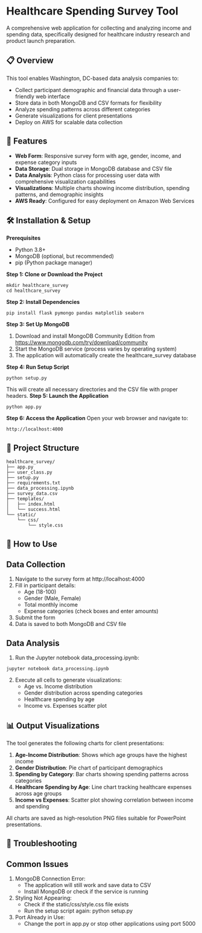 # Healthcare Spending Survey Tool
A comprehensive web application for collecting and analyzing income and spending data, specifically designed for healthcare industry research and product launch preparation.

## 📋 Overview
This tool enables Washington, DC-based data analysis companies to:
- Collect participant demographic and financial data through a user-friendly web interface
- Store data in both MongoDB and CSV formats for flexibility
- Analyze spending patterns across different categories
- Generate visualizations for client presentations
- Deploy on AWS for scalable data collection

## 🚀 Features
- **Web Form**: Responsive survey form with age, gender, income, and expense category inputs
- **Data Storage**: Dual storage in MongoDB database and CSV file
- **Data Analysis**: Python class for processing user data with comprehensive visualization capabilities
- **Visualizations**: Multiple charts showing income distribution, spending patterns, and demographic insights
- **AWS Ready**: Configured for easy deployment on Amazon Web Services

## 🛠️ Installation & Setup

**Prerequisites**
- Python 3.8+
- MongoDB (optional, but recommended)
- pip (Python package manager)

**Step 1: Clone or Download the Project**
```
mkdir healthcare_survey
cd healthcare_survey
```
**Step 2: Install Dependencies**
```
pip install flask pymongo pandas matplotlib seaborn
```
**Step 3: Set Up MongoDB**
1. Download and install MongoDB Community Edition from https://www.mongodb.com/try/download/community
2. Start the MongoDB service (process varies by operating system)
3. The application will automatically create the healthcare_survey database

**Step 4: Run Setup Script**
```
python setup.py
```
This will create all necessary directories and the CSV file with proper headers.
**Step 5: Launch the Application**
```
python app.py
```
**Step 6: Access the Application**
Open your web browser and navigate to:
```
http://localhost:4000
```

## 📁 Project Structure
```
healthcare_survey/
├── app.py         
├── user_class.py      
├── setup.py            
├── requirements.txt  
├── data_processing.ipynb     
├── survey_data.csv      
├── templates/
│   ├── index.html     
│   └── success.html 
└── static/
    └── css/
        └── style.css  
```

## 🎯 How to Use
## Data Collection
1. Navigate to the survey form at http://localhost:4000
2. Fill in participant details:
    - Age (18-100)
    - Gender (Male, Female)
    - Total monthly income
    - Expense categories (check boxes and enter amounts)
3. Submit the form
4. Data is saved to both MongoDB and CSV file

## Data Analysis
1. Run the Jupyter notebook data_processing.ipynb:
```
jupyter notebook data_processing.ipynb
```
2. Execute all cells to generate visualizations:
    - Age vs. Income distribution
    - Gender distribution across spending categories
    - Healthcare spending by age
    - Income vs. Expenses scatter plot

## 📊 Output Visualizations
The tool generates the following charts for client presentations:
1. **Age-Income Distribution**: Shows which age groups have the highest income
2. **Gender Distribution**: Pie chart of participant demographics
3. **Spending by Category**: Bar charts showing spending patterns across categories
4. **Healthcare Spending by Age**: Line chart tracking healthcare expenses across age groups
5. **Income vs Expenses**: Scatter plot showing correlation between income and spending

All charts are saved as high-resolution PNG files suitable for PowerPoint presentations.

## 🔧 Troubleshooting
## Common Issues
1. MongoDB Connection Error:
    - The application will still work and save data to CSV
    - Install MongoDB or check if the service is running
2. Styling Not Appearing:
    - Check if the static/css/style.css file exists
    - Run the setup script again: python setup.py
3. Port Already in Use:
    - Change the port in app.py or stop other applications using port 5000


